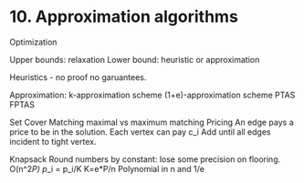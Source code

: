 # 10. Approximation algorithms
Optimization

Upper bounds: relaxation
Lower bound: heuristic or approximation

Heuristics - no proof no garuantees.

Approximation:
    k-approximation scheme
    (1+e)-approximation scheme
    PTAS
    FPTAS

Set Cover
    Matching
        maximal vs maximum matching
    Pricing
        An edge pays a price to be in the solution.
        Each vertex can pay c_i
        Add until all edges incident to tight vertex.

Knapsack
    Round numbers by constant: lose some precision on flooring.
    O(n^2*P)
    p*_i = p_i/K
    K=e*P/n
    Polynomial in n and 1/e